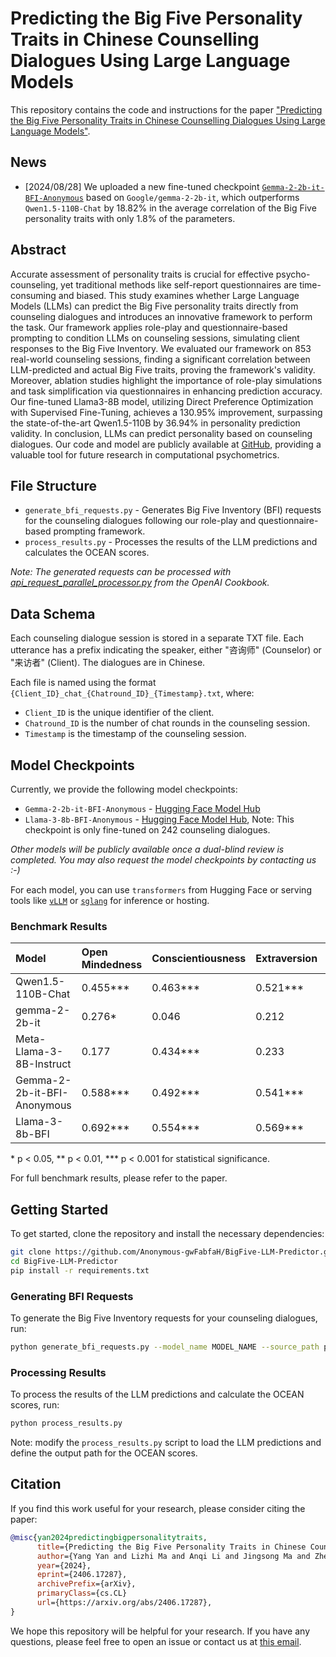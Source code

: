 # Predicting the Big Five Personality Traits in Chinese Counselling Dialogues Using Large Language Models

This repository contains the code and instructions for the paper ["Predicting the Big Five Personality Traits in Chinese Counselling Dialogues Using Large Language Models"](https://arxiv.org/abs/2406.17287).

## News

- [2024/08/28] We uploaded a new fine-tuned checkpoint [`Gemma-2-2b-it-BFI-Anonymous`](https://huggingface.co/kurileo/Gemma-2-2b-it-BFI-Anonymous) based on `Google/gemma-2-2b-it`, which outperforms `Qwen1.5-110B-Chat` by 18.82% in the average correlation of the Big Five personality traits with only 1.8% of the parameters.

## Abstract

Accurate assessment of personality traits is crucial for effective psycho-counseling, yet traditional methods like self-report questionnaires are time-consuming and biased. This study examines whether Large Language Models (LLMs) can predict the Big Five personality traits directly from counseling dialogues and introduces an innovative framework to perform the task. Our framework applies role-play and questionnaire-based prompting to condition LLMs on counseling sessions, simulating client responses to the Big Five Inventory. We evaluated our framework on 853 real-world counseling sessions, finding a significant correlation between LLM-predicted and actual Big Five traits, proving the framework's validity. Moreover, ablation studies highlight the importance of role-play simulations and task simplification via questionnaires in enhancing prediction accuracy. Our fine-tuned Llama3-8B model, utilizing Direct Preference Optimization with Supervised Fine-Tuning, achieves a 130.95% improvement, surpassing the state-of-the-art Qwen1.5-110B by 36.94% in personality prediction validity. In conclusion, LLMs can predict personality based on counseling dialogues. Our code and model are publicly available at [GitHub](https://github.com/Anonymous-gwFabfaH/BigFive-LLM-Predictor), providing a valuable tool for future research in computational psychometrics.

## File Structure

- `generate_bfi_requests.py` - Generates Big Five Inventory (BFI) requests for the counseling dialogues following our role-play and questionnaire-based prompting framework.
- `process_results.py` - Processes the results of the LLM predictions and calculates the OCEAN scores.

_Note: The generated requests can be processed with [api_request_parallel_processor.py](https://github.com/openai/openai-cookbook/blob/main/examples/api_request_parallel_processor.py) from the OpenAI Cookbook._

## Data Schema

Each counseling dialogue session is stored in a separate TXT file. Each utterance has a prefix indicating the speaker, either "咨询师" (Counselor) or "来访者" (Client). The dialogues are in Chinese.

Each file is named using the format `{Client_ID}_chat_{Chatround_ID}_{Timestamp}.txt`, where:

- `Client_ID` is the unique identifier of the client.
- `Chatround_ID` is the number of chat rounds in the counseling session.
- `Timestamp` is the timestamp of the counseling session.

## Model Checkpoints

Currently, we provide the following model checkpoints:

- `Gemma-2-2b-it-BFI-Anonymous` - [Hugging Face Model Hub](https://huggingface.co/kurileo/Gemma-2-2b-it-BFI-Anonymous)
- `Llama-3-8b-BFI-Anonymous` - [Hugging Face Model Hub](https://huggingface.co/loeol/Llama-3-8b-BFI-Anonymous), Note: This checkpoint is only fine-tuned on 242 counseling dialogues.

*Other models will be publicly available once a dual-blind review is completed. You may also request the model checkpoints by contacting us :-)*

For each model, you can use `transformers` from Hugging Face or serving tools like [`vLLM`](https://github.com/vllm-project/vllm) or [`sglang`](https://github.com/sgl-project/sglang) for inference or hosting.

### Benchmark Results

| Model                       | Open Mindedness | Conscientiousness | Extraversion | Agreeableness | Negative Emotionality |  Avg. |
| :-------------------------- | :-------------- | :---------------- | :----------- | :------------ | :-------------------- | ----: |
| Qwen1.5-110B-Chat           | 0.455\*\*\*     | 0.463\*\*\*       | 0.521\*\*\*  | 0.334\*\*     | 0.354\*\*             | 0.425 |
| gemma-2-2b-it               | 0.276\*         | 0.046             | 0.212        | 0.176         | -0.117                | 0.119 |
| Meta-Llama-3-8B-Instruct    | 0.177           | 0.434\*\*\*       | 0.233        | 0.111         | 0.303\*               | 0.252 |
| Gemma-2-2b-it-BFI-Anonymous | 0.588\*\*\*     | 0.492\*\*\*       | 0.541\*\*\*  | 0.402\*\*\*   | 0.501\*\*\*           | 0.505 |
| Llama-3-8b-BFI              | 0.692\*\*\*     | 0.554\*\*\*       | 0.569\*\*\*  | 0.448\*\*\*   | 0.648\*\*\*           | 0.582 |

\* p < 0.05, \*\* p < 0.01, \*\*\* p < 0.001 for statistical significance.

For full benchmark results, please refer to the paper.

## Getting Started

To get started, clone the repository and install the necessary dependencies:

```bash
git clone https://github.com/Anonymous-gwFabfaH/BigFive-LLM-Predictor.git
cd BigFive-LLM-Predictor
pip install -r requirements.txt
```

### Generating BFI Requests

To generate the Big Five Inventory requests for your counseling dialogues, run:

```bash
python generate_bfi_requests.py --model_name MODEL_NAME --source_path path_to_your_dialogues --output_path path_to_output_requests
```

### Processing Results

To process the results of the LLM predictions and calculate the OCEAN scores, run:

```bash
python process_results.py
```

Note: modify the `process_results.py` script to load the LLM predictions and define the output path for the OCEAN scores.

## Citation

If you find this work useful for your research, please consider citing the paper:

```bibtex
@misc{yan2024predictingbigpersonalitytraits,
      title={Predicting the Big Five Personality Traits in Chinese Counselling Dialogues Using Large Language Models},
      author={Yang Yan and Lizhi Ma and Anqi Li and Jingsong Ma and Zhenzhong Lan},
      year={2024},
      eprint={2406.17287},
      archivePrefix={arXiv},
      primaryClass={cs.CL}
      url={https://arxiv.org/abs/2406.17287},
}
```

We hope this repository will be helpful for your research. If you have any questions, please feel free to open an issue or contact us at [this email](mailto:yanyang@westlake.edu.cn).
